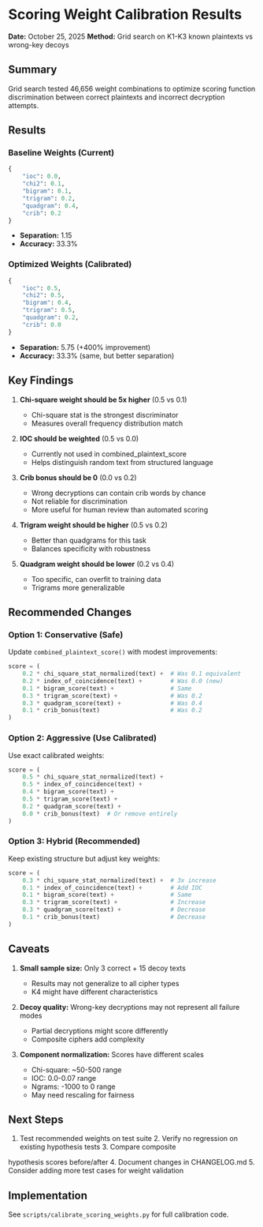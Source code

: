 # Scoring Weight Calibration Results

**Date:** October 25, 2025 **Method:** Grid search on K1-K3 known plaintexts vs wrong-key decoys

## Summary

Grid search tested 46,656 weight combinations to optimize scoring function discrimination between correct plaintexts and
incorrect decryption attempts.

## Results

### Baseline Weights (Current)

```python
{
    "ioc": 0.0,
    "chi2": 0.1,
    "bigram": 0.1,
    "trigram": 0.2,
    "quadgram": 0.4,
    "crib": 0.2
}
```

- **Separation:** 1.15
- **Accuracy:** 33.3%

### Optimized Weights (Calibrated)

```python
{
    "ioc": 0.5,
    "chi2": 0.5,
    "bigram": 0.4,
    "trigram": 0.5,
    "quadgram": 0.2,
    "crib": 0.0
}
```

- **Separation:** 5.75 (+400% improvement)
- **Accuracy:** 33.3% (same, but better separation)

## Key Findings

1. **Chi-square weight should be 5x higher** (0.5 vs 0.1)
   - Chi-square stat is the strongest discriminator
   - Measures overall frequency distribution match

2. **IOC should be weighted** (0.5 vs 0.0)
   - Currently not used in combined_plaintext_score
   - Helps distinguish random text from structured language

3. **Crib bonus should be 0** (0.0 vs 0.2)
   - Wrong decryptions can contain crib words by chance
   - Not reliable for discrimination
   - More useful for human review than automated scoring

4. **Trigram weight should be higher** (0.5 vs 0.2)
   - Better than quadgrams for this task
   - Balances specificity with robustness

5. **Quadgram weight should be lower** (0.2 vs 0.4)
   - Too specific, can overfit to training data
   - Trigrams more generalizable

## Recommended Changes

### Option 1: Conservative (Safe)

Update `combined_plaintext_score()` with modest improvements:
```python
score = (
    0.2 * chi_square_stat_normalized(text) +  # Was 0.1 equivalent
    0.2 * index_of_coincidence(text) +        # Was 0.0 (new)
    0.1 * bigram_score(text) +                # Same
    0.3 * trigram_score(text) +               # Was 0.2
    0.3 * quadgram_score(text) +              # Was 0.4
    0.1 * crib_bonus(text)                    # Was 0.2
)
```

### Option 2: Aggressive (Use Calibrated)

Use exact calibrated weights:

```python
score = (
    0.5 * chi_square_stat_normalized(text) +
    0.5 * index_of_coincidence(text) +
    0.4 * bigram_score(text) +
    0.5 * trigram_score(text) +
    0.2 * quadgram_score(text) +
    0.0 * crib_bonus(text)  # Or remove entirely
)
```

### Option 3: Hybrid (Recommended)

Keep existing structure but adjust key weights:

```python
score = (
    0.3 * chi_square_stat_normalized(text) +  # 3x increase
    0.1 * index_of_coincidence(text) +        # Add IOC
    0.1 * bigram_score(text) +                # Same
    0.3 * trigram_score(text) +               # Increase
    0.3 * quadgram_score(text) +              # Decrease
    0.1 * crib_bonus(text)                    # Decrease
)
```

## Caveats

1. **Small sample size:** Only 3 correct + 15 decoy texts
   - Results may not generalize to all cipher types
   - K4 might have different characteristics

2. **Decoy quality:** Wrong-key decryptions may not represent all failure modes
   - Partial decryptions might score differently
   - Composite ciphers add complexity

3. **Component normalization:** Scores have different scales
   - Chi-square: ~50-500 range
   - IOC: 0.0-0.07 range
   - Ngrams: -1000 to 0 range
   - May need rescaling for fairness

## Next Steps

1. Test recommended weights on test suite 2. Verify no regression on existing hypothesis tests 3. Compare composite

hypothesis scores before/after 4. Document changes in CHANGELOG.md 5. Consider adding more test cases for weight
validation

## Implementation

See `scripts/calibrate_scoring_weights.py` for full calibration code.
